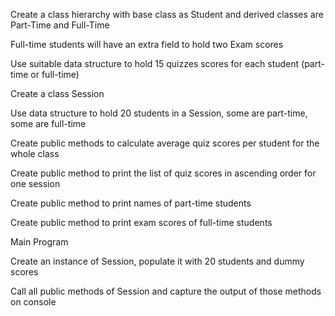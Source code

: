 Create a class hierarchy with base class as Student and derived classes are Part-Time and Full-Time

Full-time students will have an extra field to hold two Exam scores

Use suitable data structure to hold 15 quizzes scores for each student (part-time or full-time)

Create a class Session

Use data structure to hold 20 students in a Session, some are part-time, some are full-time

Create public methods to calculate average quiz scores per student for the whole class

Create public method to print the list of quiz scores in ascending order for one session

Create public method to print names of part-time students

Create public method to print exam scores of full-time students

Main Program

Create an instance of Session, populate it with 20 students and dummy scores

Call all public methods of Session and capture the output of those methods on console
